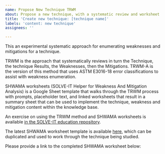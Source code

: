 ```yaml
---
name: Propose New Technique TRWM
about: Propose a new technique, with a systematic review and worksheet
title: 'Create new technique: [technique name]'
labels: 'content: new technique'
assignees: ''

---
```


This an experimental systematic approach for enumerating weaknesses and mitigations for a technique. 

TRWM is the approach that systematically reviews in turn the Technique, the technique Results, the Weaknesses, then the Mitigations. TRWM-A is the version of this method that uses ASTM E3016-18 error classifications to assist with weakness enumeration. 

SHWAMA worksheets (SOLVE-IT Helper for Weakness And Mitigation Analysis) is a Google Sheet template that walks through the TRWM process with prompts, placeholder text, and linked worksheets that result in a summary sheet that can be used to implement the technique, weakness and mitigation content within the knowledge base.

An exercise on using the TRWM method and SHWAMA worksheets is available [in the SOLVE-IT education repository](https://github.com/SOLVE-IT-DF/solve-it-education). 

The latest SHWAMA worksheet template is available [here](https://docs.google.com/spreadsheets/d/1DRHCP7zAHBfz2TZ8yf3fhcc-bRZD25BT2oUAo1ZN6R4), which can be duplicated and used to work through the technique being studied.

Please provide a link to the completed SHWAMA worksheet below:

<add link here>
